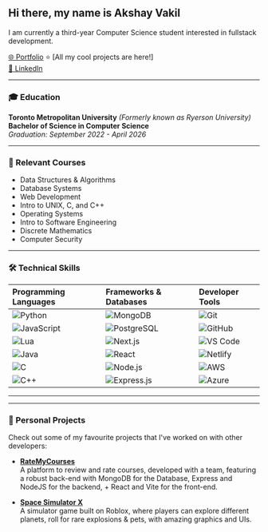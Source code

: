 ## Hi there, my name is Akshay Vakil  
I am currently a third-year Computer Science student interested in fullstack development.  

[🌐 Portfolio](https://akshayport.netlify.app/)  ⭐ [All my cool projects are here!]  
[🔗 LinkedIn](https://www.linkedin.com/in/akshay-vakil/)  

---

### 🎓 Education  

**Toronto Metropolitan University** *(Formerly known as Ryerson University)*  
**Bachelor of Science in Computer Science**  
*Graduation: September 2022 - April 2026*  

---

### 📘 Relevant Courses  
- Data Structures & Algorithms  
- Database Systems  
- Web Development  
- Intro to UNIX, C, and C++  
- Operating Systems  
- Intro to Software Engineering  
- Discrete Mathematics  
- Computer Security  

---

### 🛠 Technical Skills  

| **Programming Languages** | **Frameworks & Databases** | **Developer Tools** |
|:--------------|:---------------------------|:--------------------|
| ![Python](https://img.shields.io/badge/Python-3776AB?style=for-the-badge&logo=python&logoColor=white) | ![MongoDB](https://img.shields.io/badge/MongoDB-47A248?style=for-the-badge&logo=mongodb&logoColor=white) | ![Git](https://img.shields.io/badge/Git-F05032?style=for-the-badge&logo=git&logoColor=white) |
| ![JavaScript](https://img.shields.io/badge/JavaScript-F7DF1E?style=for-the-badge&logo=javascript&logoColor=black) | ![PostgreSQL](https://img.shields.io/badge/PostgreSQL-336791?style=for-the-badge&logo=postgresql&logoColor=white) | ![GitHub](https://img.shields.io/badge/GitHub-181717?style=for-the-badge&logo=github&logoColor=white) |
| ![Lua](https://img.shields.io/badge/Lua-2C2D72?style=for-the-badge&logo=lua&logoColor=white) | ![Next.js](https://img.shields.io/badge/Next.js-000000?style=for-the-badge&logo=nextdotjs&logoColor=white) | ![VS Code](https://img.shields.io/badge/VS_Code-0078D4?style=for-the-badge&logo=visualstudiocode&logoColor=white) |
| ![Java](https://img.shields.io/badge/Java-007396?style=for-the-badge&logo=java&logoColor=white) | ![React](https://img.shields.io/badge/React-20232A?style=for-the-badge&logo=react&logoColor=61DAFB) | ![Netlify](https://img.shields.io/badge/Netlify-00C7B7?style=for-the-badge&logo=netlify&logoColor=white) |
| ![C](https://img.shields.io/badge/C-A8B9CC?style=for-the-badge&logo=c&logoColor=white) | ![Node.js](https://img.shields.io/badge/Node.js-339933?style=for-the-badge&logo=nodedotjs&logoColor=white) | ![AWS](https://img.shields.io/badge/AWS-232F3E?style=for-the-badge&logo=amazonaws&logoColor=white) |
| ![C++](https://img.shields.io/badge/C++-00599C?style=for-the-badge&logo=cplusplus&logoColor=white) | ![Express.js](https://img.shields.io/badge/Express.js-000000?style=for-the-badge&logo=express&logoColor=white) | ![Azure](https://img.shields.io/badge/Azure-0078D4?style=for-the-badge&logo=microsoftazure&logoColor=white) |

---  

---

### 🚀 Personal Projects  

Check out some of my favourite projects that I've worked on with other developers:

- [**RateMyCourses**](https://github.com/EliyaFarhat/RateMyClasses)  
  A platform to review and rate courses, developed with a team, featuring a robust back-end with MongoDB for the Database, Express and NodeJS for the backend, + React and Vite for the front-end.

- [**Space Simulator X**](https://www.roblox.com/games/15775582193/UPD-4-Space-Simulator-X)  
  A simulator game built on Roblox, where players can explore different planets, roll for rare explosions & pets, with amazing graphics and UIs.



